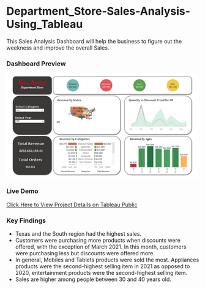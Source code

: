 # Department_Store-Sales-Analysis-Using_Tableau
This Sales Analysis Dashboard will help the business to figure out the weekness and improve the overall Sales. 

### Dashboard Preview 
![Dashboard on Tableu Public](https://github.com/SukantoDey/Sales-Analysis-Tableau/blob/c807db6964f8607253e3dc18c7047f84ca0dc632/Screen%20Shot%202022-06-28%20at%202.27.31%20PM.png)

### Live Demo 
[Click Here to View Project Details on Tableau Public](https://public.tableau.com/views/SalesAnalysis_16558440332670/Sales_Dashboard?:language=en-US&:display_count=n&:origin=viz_share_link)

### Key Findings 
- Texas and the South region had the highest sales.
- Customers were purchasing more products when discounts were offered, with the exception of March 2021. In this month, customers were purchasing less but discounts were offered more. 
- In general, Mobiles and Tablets products were sold the most. Appliances products were the second-highest selling item in 2021 as opposed to 2020, entertainment products were the second-highest selling item.
- Sales are higher among people between 30 and 40 years old.


